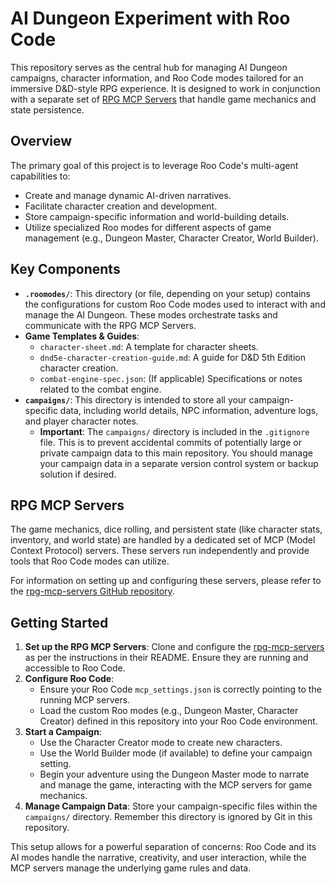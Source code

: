 # AI Dungeon Experiment with Roo Code

This repository serves as the central hub for managing AI Dungeon campaigns, character information, and Roo Code modes tailored for an immersive D&D-style RPG experience. It is designed to work in conjunction with a separate set of [RPG MCP Servers](https://github.com/Mnehmos/rpg-mcp-servers) that handle game mechanics and state persistence.

## Overview

The primary goal of this project is to leverage Roo Code's multi-agent capabilities to:
- Create and manage dynamic AI-driven narratives.
- Facilitate character creation and development.
- Store campaign-specific information and world-building details.
- Utilize specialized Roo modes for different aspects of game management (e.g., Dungeon Master, Character Creator, World Builder).

## Key Components

- **`.roomodes/`**: This directory (or file, depending on your setup) contains the configurations for custom Roo Code modes used to interact with and manage the AI Dungeon. These modes orchestrate tasks and communicate with the RPG MCP Servers.
- **Game Templates & Guides**:
    - `character-sheet.md`: A template for character sheets.
    - `dnd5e-character-creation-guide.md`: A guide for D&D 5th Edition character creation.
    - `combat-engine-spec.json`: (If applicable) Specifications or notes related to the combat engine.
- **`campaigns/`**: This directory is intended to store all your campaign-specific data, including world details, NPC information, adventure logs, and player character notes.
    - **Important**: The `campaigns/` directory is included in the `.gitignore` file. This is to prevent accidental commits of potentially large or private campaign data to this main repository. You should manage your campaign data in a separate version control system or backup solution if desired.

## RPG MCP Servers

The game mechanics, dice rolling, and persistent state (like character stats, inventory, and world state) are handled by a dedicated set of MCP (Model Context Protocol) servers. These servers run independently and provide tools that Roo Code modes can utilize.

For information on setting up and configuring these servers, please refer to the [rpg-mcp-servers GitHub repository](https://github.com/Mnehmos/rpg-mcp-servers).

## Getting Started

1.  **Set up the RPG MCP Servers**: Clone and configure the [rpg-mcp-servers](https://github.com/Mnehmos/rpg-mcp-servers) as per the instructions in their README. Ensure they are running and accessible to Roo Code.
2.  **Configure Roo Code**:
    - Ensure your Roo Code `mcp_settings.json` is correctly pointing to the running MCP servers.
    - Load the custom Roo modes (e.g., Dungeon Master, Character Creator) defined in this repository into your Roo Code environment.
3.  **Start a Campaign**:
    - Use the Character Creator mode to create new characters.
    - Use the World Builder mode (if available) to define your campaign setting.
    - Begin your adventure using the Dungeon Master mode to narrate and manage the game, interacting with the MCP servers for game mechanics.
4.  **Manage Campaign Data**: Store your campaign-specific files within the `campaigns/` directory. Remember this directory is ignored by Git in this repository.

This setup allows for a powerful separation of concerns: Roo Code and its AI modes handle the narrative, creativity, and user interaction, while the MCP servers manage the underlying game rules and data.